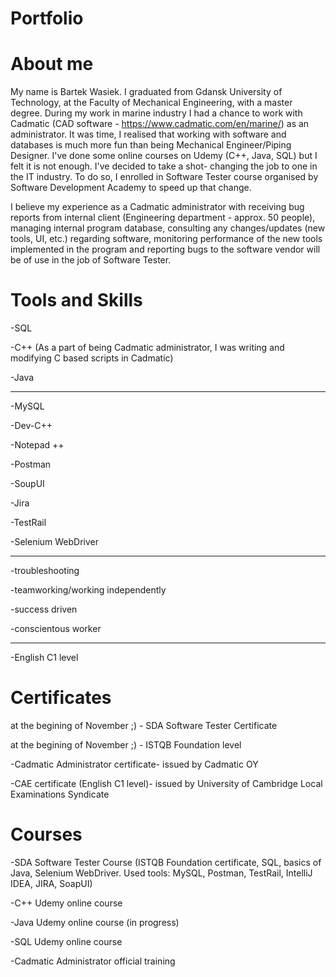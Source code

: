 # Portfolio
# About me

My name is Bartek Wasiek. I graduated from Gdansk University of Technology, at the Faculty of Mechanical Engineering, with a master degree. During my work in marine industry I had a chance to work with Cadmatic (CAD software - https://www.cadmatic.com/en/marine/) as an administrator. It was time, I realised that working with software and databases is much more fun than being Mechanical Engineer/Piping Designer. I've done some online courses on Udemy (C++, Java, SQL) but I felt it is not enough. I've decided to take a shot- changing the job to one in the IT industry. To do so, I enrolled in Software Tester course organised by Software Development Academy to speed up that change.

I believe my experience as a Cadmatic administrator with receiving bug reports from internal client (Engineering department - approx. 50 people), managing internal program database, consulting any changes/updates (new tools, UI, etc.) regarding software, monitoring performance of the new tools implemented in the program and reporting bugs to the software vendor will be of use in the job of Software Tester.

# Tools and Skills

-SQL

-C++ (As a part of being Cadmatic administrator, I was writing and modifying C based scripts in Cadmatic)

-Java

-------

-MySQL

-Dev-C++

-Notepad ++

-Postman

-SoupUI

-Jira

-TestRail

-Selenium WebDriver

-------

-troubleshooting

-teamworking/working independently

-success driven

-conscientous worker

-------

-English C1 level

# Certificates

at the begining of November ;) - SDA Software Tester Certificate 

at the begining of November ;) - ISTQB Foundation level

-Cadmatic Administrator certificate- issued by Cadmatic OY

-CAE certificate (English C1 level)- issued by University of Cambridge Local Examinations Syndicate

# Courses

-SDA Software Tester Course (ISTQB Foundation certificate, SQL, basics of Java, Selenium WebDriver. Used tools: MySQL, Postman, TestRail, IntelliJ IDEA, JIRA, SoapUI)

-C++ Udemy online course

-Java Udemy online course (in progress)

-SQL Udemy online course

-Cadmatic Administrator official training
